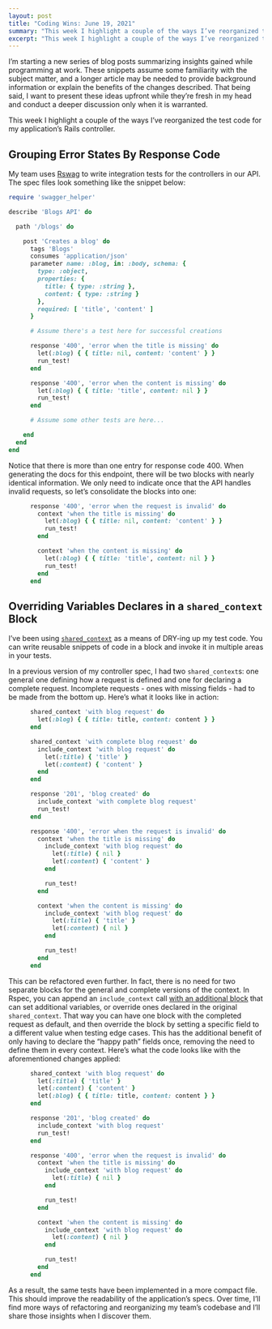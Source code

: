 ```yaml
---
layout: post
title: "Coding Wins: June 19, 2021"
summary: "This week I highlight a couple of the ways I’ve reorganized the test code for my application’s Rails controller."
excerpt: "This week I highlight a couple of the ways I’ve reorganized the test code for my application’s Rails controller."
---
```


I’m starting a new series of blog posts summarizing insights gained while programming at work. These snippets assume some familiarity with the subject matter, and a longer article may be needed to provide background information or explain the benefits of the changes described. That being said, I want to present these ideas upfront while they’re fresh in my head and conduct a deeper discussion only when it is warranted.

This week I highlight a couple of the ways I’ve reorganized the test code for my application’s Rails controller.

## Grouping Error States By Response Code

My team uses [Rswag](https://github.com/rswag/rswag) to write integration tests for the controllers in our API. The spec files look something like the snippet below:

```ruby
require 'swagger_helper'

describe 'Blogs API' do

  path '/blogs' do

    post 'Creates a blog' do
      tags 'Blogs'
      consumes 'application/json'
      parameter name: :blog, in: :body, schema: {
        type: :object,
        properties: {
          title: { type: :string },
          content: { type: :string }
        },
        required: [ 'title', 'content' ]
      }

      # Assume there's a test here for successful creations

      response '400', 'error when the title is missing' do
        let(:blog) { { title: nil, content: 'content' } }
        run_test!
      end

      response '400', 'error when the content is missing' do
        let(:blog) { { title: 'title', content: nil } }
        run_test!
      end

      # Assume some other tests are here...

    end
  end
end
```

Notice that there is more than one entry for response code 400. When generating the docs for this endpoint, there will be two blocks with nearly identical information. We only need to indicate once that the API handles invalid requests, so let’s consolidate the blocks into one:

```ruby
      response '400', 'error when the request is invalid' do
        context 'when the title is missing' do
          let(:blog) { { title: nil, content: 'content' } }
          run_test!
        end

        context 'when the content is missing' do
          let(:blog) { { title: 'title', content: nil } }
          run_test!
        end
      end
```

## Overriding Variables Declares in a `shared_context` Block

I’ve been using [`shared_context`](https://relishapp.com/rspec/rspec-core/docs/example-groups/shared-context) as a means of DRY-ing up my test code. You can write reusable snippets of code in a block and invoke it in multiple areas in your tests.

In a previous version of my controller spec, I had two `shared_context`s: one general one defining how a request is defined and one for declaring a complete request. Incomplete requests - ones with missing fields - had to be made from the bottom up. Here’s what it looks like in action:

```ruby
      shared_context 'with blog request' do
        let(:blog) { { title: title, content: content } }
      end

      shared_context 'with complete blog request' do
        include_context 'with blog request' do
          let(:title) { 'title' }
          let(:content) { 'content' }
        end
      end

      response '201', 'blog created' do
        include_context 'with complete blog request'
        run_test!
      end

      response '400', 'error when the request is invalid' do
        context 'when the title is missing' do
          include_context 'with blog request' do
            let(:title) { nil }
            let(:content) { 'content' }
          end

          run_test!
        end

        context 'when the content is missing' do
          include_context 'with blog request' do
            let(:title) { 'title' }
            let(:content) { nil }
          end

          run_test!
        end
      end
```

This can be refactored even further. In fact, there is no need for two separate blocks for the general and complete versions of the context. In Rspec, you can append an `include_context` call [with an additional block](https://relishapp.com/rspec/rspec-core/docs/example-groups/shared-context#declare-a-shared-context,-include-it-with-%60include-context%60-and-extend-it-with-an-additional-block) that can set additional variables, or override ones declared in the original `shared_context`. That way you can have one block with the completed request as default, and then override the block by setting a specific field to a different value when testing edge cases. This has the additional benefit of only having to declare the “happy path” fields once, removing the need to define them in every context. Here’s what the code looks like with the aforementioned changes applied:

```ruby
      shared_context 'with blog request' do
        let(:title) { 'title' }
        let(:content) { 'content' }
        let(:blog) { { title: title, content: content } }
      end

      response '201', 'blog created' do
        include_context 'with blog request'
        run_test!
      end

      response '400', 'error when the request is invalid' do
        context 'when the title is missing' do
          include_context 'with blog request' do
            let(:title) { nil }
          end

          run_test!
        end

        context 'when the content is missing' do
          include_context 'with blog request' do
            let(:content) { nil }
          end

          run_test!
        end
      end
```

As a result, the same tests have been implemented in a more compact file. This should improve the readability of the application’s specs. Over time, I’ll find more ways of refactoring and reorganizing my team’s codebase and I’ll share those insights when I discover them.
